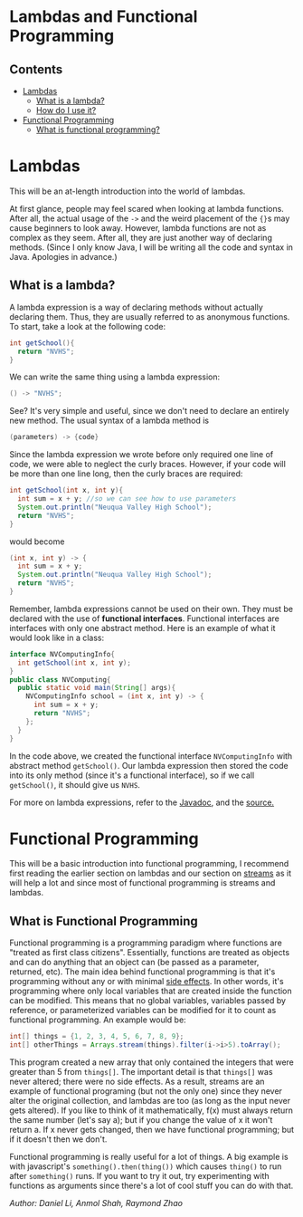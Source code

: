 # Lambdas and Functional Programming

## Contents
- [Lambdas](#lambdas)
  - [What is a lambda?](#whatisalambda)
  - [How do I use it?](#howdoiuseit)
- [Functional Programming](#functionalprogramming)
  - [What is functional programming?](#whatisfunctionalprogramming)

# Lambdas

This will be an at-length introduction into the world of lambdas.

At first glance, people may feel scared when looking at lambda functions. After all, the actual usage of the `->` and the weird placement
of the `{}`s may cause beginners to look away. However, lambda functions are not as complex as they seem. After all, they are just another way
of declaring methods. (Since I only know Java, I will be writing all the code and syntax in Java. Apologies in advance.)

## What is a lambda?

A lambda expression is a way of declaring methods without actually declaring them. Thus, they are usually referred to as anonymous functions.
To start, take a look at the following code:
```java
int getSchool(){
  return "NVHS";
}
```
We can write the same thing using a lambda expression:
```java
() -> "NVHS";
```
See? It's very simple and useful, since we don't need to declare an entirely new method.
The usual syntax of a lambda method is
```java
(parameters) -> {code}
```
Since the lambda expression we wrote before only required one line of code, we were able to neglect the curly braces. However, if your code
will be more than one line long, then the curly braces are required:
```java
int getSchool(int x, int y){
  int sum = x + y; //so we can see how to use parameters
  System.out.println("Neuqua Valley High School");
  return "NVHS";
}
```
would become
```java
(int x, int y) -> {
  int sum = x + y;
  System.out.println("Neuqua Valley High School");
  return "NVHS";
}
```

Remember, lambda expressions cannot be used on their own. They must be declared with the use of **functional interfaces**.
Functional interfaces are interfaces with only one abstract method. Here is an example of what it would look like in a class:
```java
interface NVComputingInfo{
  int getSchool(int x, int y);
}
public class NVComputing{
  public static void main(String[] args){
    NVComputingInfo school = (int x, int y) -> {
      int sum = x + y;
      return "NVHS";
    };
  }
}
```
In the code above, we created the functional interface `NVComputingInfo` with abstract method `getSchool()`. Our lambda expression then stored
the code into its only method (since it's a functional interface), so if we call `getSchool()`, it should give us `NVHS`.

For more on lambda expressions, refer to the
<a href="https://docs.oracle.com/javase/tutorial/java/javaOO/lambdaexpressions.html" target="_blank" rel="noopener noreferrer"> Javadoc</a>, and the
<a href="https://www.programiz.com/java-programming/lambda-expression" target="_blank" rel="noopener noreferrer"> source.</a>

# Functional Programming

This will be a basic introduction into functional programming, I recommend first reading the earlier section on lambdas and our section on [streams](/resources/streams) as it will help a lot and since 
most of functional programming is streams and lambdas.

## What is Functional Programming

Functional programming is a programming paradigm where functions are "treated as first class citizens". Essentially, functions are treated as objects and can do
anything that an object can (be passed as a parameter, returned, etc).
The main idea behind functional programming is that it's programming without any or with minimal [side effects](https://en.wikipedia.org/wiki/Side_effect_(computer_science)). 
In other words, it's programming where only local variables that are created inside the function can be modified. This means that no global variables, variables passed by reference, or parameterized variables can be
modified for it to count as functional programming. An example would be:
```java
int[] things = {1, 2, 3, 4, 5, 6, 7, 8, 9};
int[] otherThings = Arrays.stream(things).filter(i->i>5).toArray();
```
This program created a new array that only contained the integers that were greater than 5 from `things[]`. The important detail is that `things[]` was never altered; there were no side effects. 
As a result, streams are an example of functional programing (but not the only one) since they never alter the original collection, and lambdas are too (as long as the input never gets altered). If you like to think of it mathematically, f(x) 
must always return the same number (let's say a); but if you change the value of x it won't return a. If x never gets changed, then we have functional
programming; but if it doesn't then we don't.

Functional programming is really useful for a lot of things. A big example is with javascript's `something().then(thing())` which causes `thing()` to run after `something()` runs. If you want to try it out, try experimenting with functions as arguments
since there's a lot of cool stuff you can do with that.

*Author: Daniel Li, Anmol Shah, Raymond Zhao*